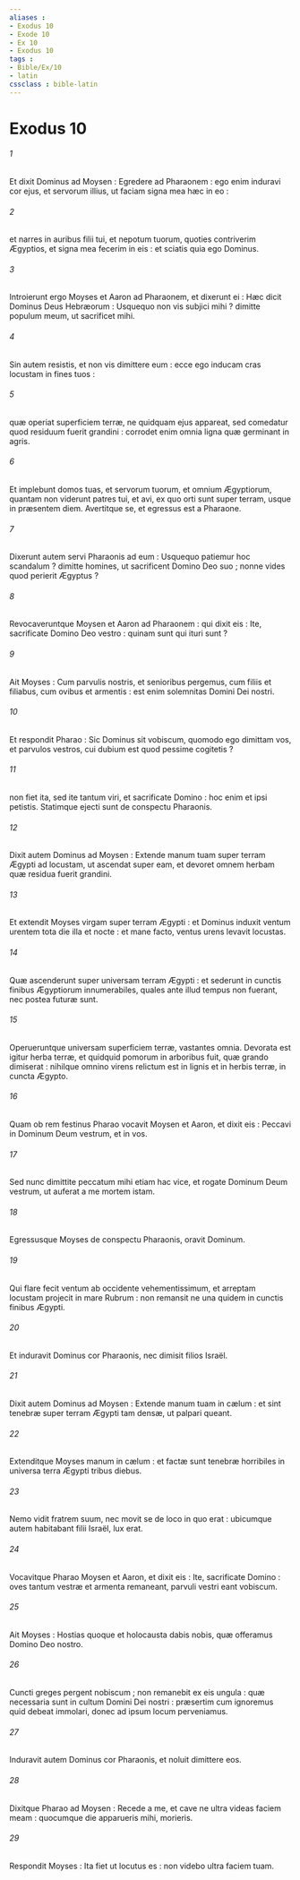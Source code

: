 ```yaml
---
aliases : 
- Exodus 10
- Exode 10
- Ex 10
- Exodus 10
tags : 
- Bible/Ex/10
- latin
cssclass : bible-latin
---
```


# Exodus 10

###### 1
Et dixit Dominus ad Moysen : Egredere ad Pharaonem : ego enim induravi cor ejus, et servorum illius, ut faciam signa mea hæc in eo :
###### 2
et narres in auribus filii tui, et nepotum tuorum, quoties contriverim Ægyptios, et signa mea fecerim in eis : et sciatis quia ego Dominus.
###### 3
Introierunt ergo Moyses et Aaron ad Pharaonem, et dixerunt ei : Hæc dicit Dominus Deus Hebræorum : Usquequo non vis subjici mihi ? dimitte populum meum, ut sacrificet mihi.
###### 4
Sin autem resistis, et non vis dimittere eum : ecce ego inducam cras locustam in fines tuos :
###### 5
quæ operiat superficiem terræ, ne quidquam ejus appareat, sed comedatur quod residuum fuerit grandini : corrodet enim omnia ligna quæ germinant in agris.
###### 6
Et implebunt domos tuas, et servorum tuorum, et omnium Ægyptiorum, quantam non viderunt patres tui, et avi, ex quo orti sunt super terram, usque in præsentem diem. Avertitque se, et egressus est a Pharaone.
###### 7
Dixerunt autem servi Pharaonis ad eum : Usquequo patiemur hoc scandalum ? dimitte homines, ut sacrificent Domino Deo suo ; nonne vides quod perierit Ægyptus ?
###### 8
Revocaveruntque Moysen et Aaron ad Pharaonem : qui dixit eis : Ite, sacrificate Domino Deo vestro : quinam sunt qui ituri sunt ?
###### 9
Ait Moyses : Cum parvulis nostris, et senioribus pergemus, cum filiis et filiabus, cum ovibus et armentis : est enim solemnitas Domini Dei nostri.
###### 10
Et respondit Pharao : Sic Dominus sit vobiscum, quomodo ego dimittam vos, et parvulos vestros, cui dubium est quod pessime cogitetis ?
###### 11
non fiet ita, sed ite tantum viri, et sacrificate Domino : hoc enim et ipsi petistis. Statimque ejecti sunt de conspectu Pharaonis.
###### 12
Dixit autem Dominus ad Moysen : Extende manum tuam super terram Ægypti ad locustam, ut ascendat super eam, et devoret omnem herbam quæ residua fuerit grandini.
###### 13
Et extendit Moyses virgam super terram Ægypti : et Dominus induxit ventum urentem tota die illa et nocte : et mane facto, ventus urens levavit locustas.
###### 14
Quæ ascenderunt super universam terram Ægypti : et sederunt in cunctis finibus Ægyptiorum innumerabiles, quales ante illud tempus non fuerant, nec postea futuræ sunt.
###### 15
Operueruntque universam superficiem terræ, vastantes omnia. Devorata est igitur herba terræ, et quidquid pomorum in arboribus fuit, quæ grando dimiserat : nihilque omnino virens relictum est in lignis et in herbis terræ, in cuncta Ægypto.
###### 16
Quam ob rem festinus Pharao vocavit Moysen et Aaron, et dixit eis : Peccavi in Dominum Deum vestrum, et in vos.
###### 17
Sed nunc dimittite peccatum mihi etiam hac vice, et rogate Dominum Deum vestrum, ut auferat a me mortem istam.
###### 18
Egressusque Moyses de conspectu Pharaonis, oravit Dominum.
###### 19
Qui flare fecit ventum ab occidente vehementissimum, et arreptam locustam projecit in mare Rubrum : non remansit ne una quidem in cunctis finibus Ægypti.
###### 20
Et induravit Dominus cor Pharaonis, nec dimisit filios Israël.
###### 21
Dixit autem Dominus ad Moysen : Extende manum tuam in cælum : et sint tenebræ super terram Ægypti tam densæ, ut palpari queant.
###### 22
Extenditque Moyses manum in cælum : et factæ sunt tenebræ horribiles in universa terra Ægypti tribus diebus.
###### 23
Nemo vidit fratrem suum, nec movit se de loco in quo erat : ubicumque autem habitabant filii Israël, lux erat.
###### 24
Vocavitque Pharao Moysen et Aaron, et dixit eis : Ite, sacrificate Domino : oves tantum vestræ et armenta remaneant, parvuli vestri eant vobiscum.
###### 25
Ait Moyses : Hostias quoque et holocausta dabis nobis, quæ offeramus Domino Deo nostro.
###### 26
Cuncti greges pergent nobiscum ; non remanebit ex eis ungula : quæ necessaria sunt in cultum Domini Dei nostri : præsertim cum ignoremus quid debeat immolari, donec ad ipsum locum perveniamus.
###### 27
Induravit autem Dominus cor Pharaonis, et noluit dimittere eos.
###### 28
Dixitque Pharao ad Moysen : Recede a me, et cave ne ultra videas faciem meam : quocumque die apparueris mihi, morieris.
###### 29
Respondit Moyses : Ita fiet ut locutus es : non videbo ultra faciem tuam.

